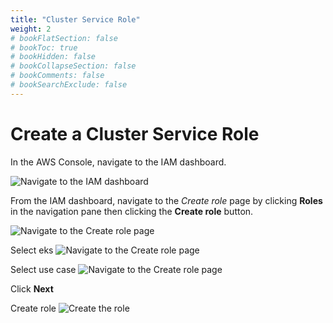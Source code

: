 ```yaml
---
title: "Cluster Service Role"
weight: 2
# bookFlatSection: false
# bookToc: true
# bookHidden: false
# bookCollapseSection: false
# bookComments: false
# bookSearchExclude: false
---
```

# Create a Cluster Service Role
In the AWS Console, navigate to the IAM dashboard.

![Navigate to the IAM dashboard](/images/chapter3/_shared/go-to-iam.gif)


From the IAM dashboard, navigate to the _Create role_ page by clicking __Roles__ in the navigation pane then clicking the __Create role__ button.

![Navigate to the Create role page](/images/chapter3/_shared/go-to-create-role.gif)

Select eks
![Navigate to the Create role page](/images/chapter3/roles-permissions/cluster/select-eks.gif)

Select use case
![Navigate to the Create role page](/images/chapter3/roles-permissions/cluster/select-use-case.gif)

Click __Next__

Create role
![Create the role](/images/chapter3/roles-permissions/cluster/create-role.gif)


